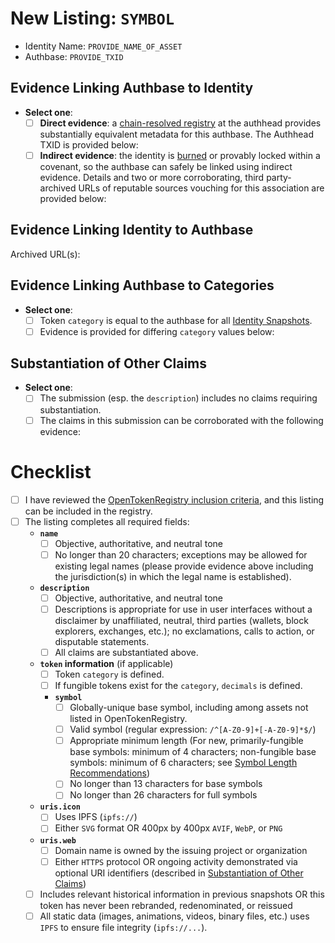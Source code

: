 <!-- For new listings and metadata updates, please fill in the template below. For other pull requests, please delete this template and describe your pull request. -->

# New Listing: `SYMBOL` <!-- or `NAME` for non-token identities -->

<!-- Replace the `PROVIDE...` fields below to add context to this PR: -->

- Identity Name: `PROVIDE_NAME_OF_ASSET`
- Authbase: `PROVIDE_TXID`

## Evidence Linking Authbase to Identity

<!-- First, we need to prove that the on-chain identity defined by the authbase self-identifies as the submitted identity. This prevents an attacker from publicly claiming to control an authbase they do not control. Mark the type of proof you're providing by entering an `x` in the appropriate checkbox: (Change one `[ ]` to `[x]`) -->

- **Select one**:
  - [ ] **Direct evidence**: a [chain-resolved registry](https://cashtokens.org/docs/bcmr/chip#chain-resolved-registries) at the authhead provides substantially equivalent metadata for this authbase. The Authhead TXID is provided below:
  - [ ] **Indirect evidence**: the identity is [burned](https://cashtokens.org/docs/bcmr/chip#burned-identities) or provably locked within a covenant, so the authbase can safely be linked using indirect evidence. Details and two or more corroborating, third party-archived URLs of reputable sources vouching for this association are provided below:

<!-- If "Direct evidence" is checked, provide the Authhead TXID here.

If "Indirect evidence" is checked, provide at least two third-party archived URLs (archive.org, archive.is, etc.) of reputable sources vouching for this association. If the archiving service does not include the original URL in the archived URLs (i.e. it also shortens URLs), please also provide the original URL. -->

## Evidence Linking Identity to Authbase

<!-- Next, we need to prove that the real-world entity self-identifies as the on-chain identity defined by the authbase. This protects known entities from being associated with an attacker-controlled on-chain identity. -->

Archived URL(s):

<!-- Provide a third-party archived URL to a statement by the represented identity claiming the submitted authbase as the root of their on-chain identity. Multiple source are encouraged (e.g. a website, social media profiles, etc.) -->

## Evidence Linking Authbase to Categories

<!-- If they differ, we need to prove that all submitted token categories are/were issued or controlled by the authbase.

As with linking the authbase to this identity, we'll need to demonstrate that each claimed category self-identifies as associated with the authbase via either direct or indirect evidence. -->

- **Select one**:
  - [ ] Token `category` is equal to the authbase for all [Identity Snapshots](https://cashtokens.org/docs/bcmr/chip#identity-snapshots).
  - [ ] Evidence is provided for differing `category` values below:

<!-- Provide evidence for each category claimed in the history of the identity other than the authbase. Uncomment and duplicate the below section as needed: -->

<!--

- Differing `category`: `PROVIDE_CATEGORY_ID`
- **Select one**:
  - [ ] **Direct evidence** – category's authhead TXID with a corroborating chain-resolved registry:
  - [ ] **Indirect evidence** – the category's identity is [burned](https://cashtokens.org/docs/bcmr/chip#burned-identities) or widely understood to be lost, abandoned, compromised, or destroyed; two or more third-party archived URLs of reputable sources vouching for this association:

[Provide evidence here]

-->

## Substantiation of Other Claims

<!-- Finally, if the submitted `description` makes any claims about the behavior of tokens, please submit any additional information to help reviewers corroborate statements of fact in your `description` or other fields. -->

- **Select one**:
  - [ ] The submission (esp. the `description`) includes no claims requiring substantiation.
  - [ ] The claims in this submission can be corroborated with the following evidence:

<!-- Please provide third-party archived URLs to security reviews, attestations, audits, and other resources that substantiate this submission. For each resource, please provide an summary of the claims that can be verified using the resource. -->

# Checklist

- [ ] I have reviewed the [OpenTokenRegistry inclusion criteria](https://otr.cash/docs/list#inclusion-criteria), and this listing can be included in the registry.
- [ ] The listing completes all required fields:
  - **`name`**
    - [ ] Objective, authoritative, and neutral tone
    - [ ] No longer than 20 characters; exceptions may be allowed for existing legal names (please provide evidence above including the jurisdiction(s) in which the legal name is established).
  - **`description`**
    - [ ] Objective, authoritative, and neutral tone
    - [ ] Descriptions is appropriate for use in user interfaces without a disclaimer by unaffiliated, neutral, third parties (wallets, block explorers, exchanges, etc.); no exclamations, calls to action, or disputable statements.
    - [ ] All claims are substantiated above.
  - **`token` information** (if applicable)
    - [ ] Token `category` is defined.
    - [ ] If fungible tokens exist for the `category`, `decimals` is defined.
    - **`symbol`**
      - [ ] Globally-unique base symbol, including among assets not listed in OpenTokenRegistry.
      - [ ] Valid symbol (regular expression: `/^[A-Z0-9]+[-A-Z0-9]*$/`)
      - [ ] Appropriate minimum length (For new, primarily-fungible base symbols: minimum of 4 characters; non-fungible base symbols: minimum of 6 characters; see [Symbol Length Recommendations](https://cashtokens.org/docs/bcmr/chip/#symbol-length-recommendations))
      - [ ] No longer than 13 characters for base symbols
      - [ ] No longer than 26 characters for full symbols
  - **`uris.icon`**
    - [ ] Uses IPFS (`ipfs://`)
    - [ ] Either `SVG` format OR 400px by 400px `AVIF`, `WebP`, or `PNG`
  - **`uris.web`**
    - [ ] Domain name is owned by the issuing project or organization
    - [ ] Either `HTTPS` protocol OR ongoing activity demonstrated via optional URI identifiers (described in [Substantiation of Other Claims](#substantiation-of-other-claims))
  - [ ] Includes relevant historical information in previous snapshots OR this token has never been rebranded, redenominated, or reissued
  - [ ] All static data (images, animations, videos, binary files, etc.) uses `IPFS` to ensure file integrity (`ipfs://...`).
